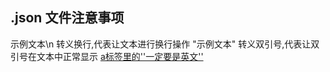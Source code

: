 ##  .json 文件注意事项
示例文本\n                      转义换行,代表让文本进行换行操作
\"示例文本\"                    转义双引号,代表让双引号在文本中正常显示
<a href='地址'>                 a标签里的''一定要是英文''
